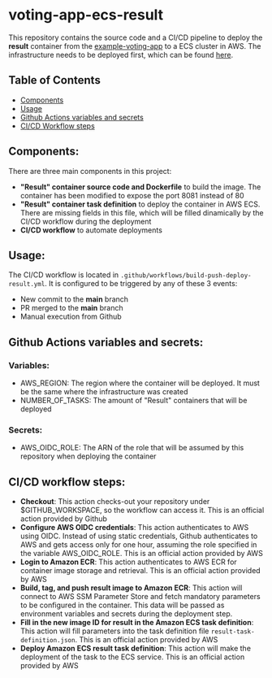 # voting-app-ecs-result

This repository contains the source code and a CI/CD pipeline to deploy the **result** container from the [example-voting-app](https://github.com/dockersamples/example-voting-app) to a ECS cluster in AWS. The infrastructure needs to be deployed first, which can be found [here](https://github.com/marco-nastasi/voting-app-ecs-infra).

## Table of Contents

- [Components](#components)
- [Usage](#usage)
- [Github Actions variables and secrets](#vars-secrets)
- [CI/CD Workflow steps](#ci/cd)

## Components:

There are three main components in this project:
- **"Result" container source code and Dockerfile** to build the image. The container has been modified to expose the port 8081 instead of 80
- **"Result" container task definition** to deploy the container in AWS ECS. There are missing fields in this file, which will be filled dinamically by the CI/CD workflow during the deployment
- **CI/CD workflow** to automate deployments

## Usage:

The CI/CD workflow is located in `.github/workflows/build-push-deploy-result.yml`. It is configured to be triggered by any of these 3 events:
- New commit to the **main** branch
- PR merged to the **main** branch
- Manual execution from Github

## Github Actions variables and secrets:

### Variables:

- AWS_REGION: The region where the container will be deployed. It must be the same where the infrastructure was created
- NUMBER_OF_TASKS: The amount of "Result" containers that will be deployed

### Secrets:

- AWS_OIDC_ROLE: The ARN of the role that will be assumed by this repository when deploying the container

## CI/CD workflow steps:

- **Checkout**: This action checks-out your repository under $GITHUB_WORKSPACE, so the workflow can access it. This is an official action provided by Github
- **Configure AWS OIDC credentials**: This action authenticates to AWS using OIDC. Instead of using static credentials, Github authenticates to AWS and gets access only for one hour, assuming the role specified in the variable AWS_OIDC_ROLE. This is an official action provided by AWS
- **Login to Amazon ECR**: This action authenticates to AWS ECR for container image storage and retrieval. This is an official action provided by AWS
- **Build, tag, and push result image to Amazon ECR**: This action will connect to AWS SSM Parameter Store and fetch mandatory parameters to be configured in the container. This data will be passed as environment variables and secrets during the deployment step.
- **Fill in the new image ID for result in the Amazon ECS task definition**: This action will fill parameters into the task definition file `result-task-definition.json`. This is an official action provided by AWS
- **Deploy Amazon ECS result task definition**: This action will make the deployment of the task to the ECS service. This is an official action provided by AWS